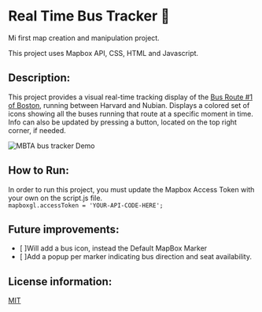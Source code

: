 # Real Time Bus Tracker 🚌
Mi first map creation and manipulation project. 

This project uses Mapbox API, CSS, HTML and Javascript. 

## Description: 
This project provides a visual real-time tracking display of the [Bus Route #1 of Boston](https://www.mbta.com/schedules/1/line), running between Harvard and Nubian. 
Displays a colored set of icons showing all the buses running that route at a specific moment in time.
Info can also be updated by pressing a button, located on the top right corner, if needed. 

![MBTA bus tracker Demo](https://user-images.githubusercontent.com/71361700/110568321-ce006100-8120-11eb-8e59-a2d52ff9b039.gif)



## How to Run: 
In order to run this project, you must update the Mapbox Access Token with your own on the script.js file.\
``` mapboxgl.accessToken = 'YOUR-API-CODE-HERE'; ```

## Future improvements: 

- [ ]Will add a bus icon, instead the Default MapBox Marker
- [ ]Add a popup per marker indicating bus direction and seat availability. 

## License information: 

[MIT](https://choosealicense.com/licenses/mit/)
